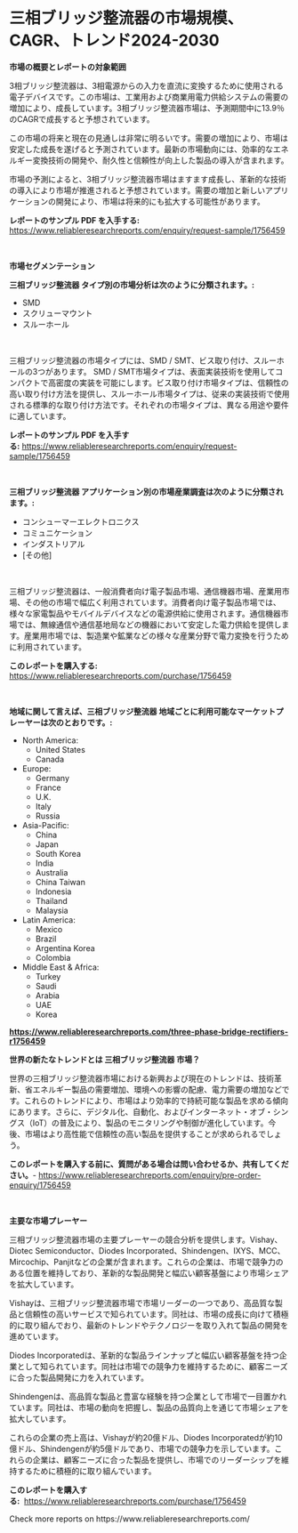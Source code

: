 <p><h1>三相ブリッジ整流器の市場規模、CAGR、トレンド2024-2030</h1></p><p><strong>市場の概要とレポートの対象範囲</strong></p>
<p><p>3相ブリッジ整流器は、3相電源からの入力を直流に変換するために使用される電子デバイスです。この市場は、工業用および商業用電力供給システムの需要の増加により、成長しています。3相ブリッジ整流器市場は、予測期間中に13.9％のCAGRで成長すると予想されています。</p><p>この市場の将来と現在の見通しは非常に明るいです。需要の増加により、市場は安定した成長を遂げると予測されています。最新の市場動向には、効率的なエネルギー変換技術の開発や、耐久性と信頼性が向上した製品の導入が含まれます。</p><p>市場の予測によると、3相ブリッジ整流器市場はますます成長し、革新的な技術の導入により市場が推進されると予想されています。需要の増加と新しいアプリケーションの開発により、市場は将来的にも拡大する可能性があります。</p></p>
<p><strong>レポートのサンプル PDF を入手する:</strong> <a href="https://www.reliableresearchreports.com/enquiry/request-sample/1756459">https://www.reliableresearchreports.com/enquiry/request-sample/1756459</a></p>
<p>&nbsp;</p>
<p><strong>市場セグメンテーション</strong></p>
<p><strong>三相ブリッジ整流器 タイプ別の市場分析は次のように分類されます。:</strong></p>
<p><ul><li>SMD</li><li>スクリューマウント</li><li>スルーホール</li></ul></p>
<p>&nbsp;</p>
<p><p>三相ブリッジ整流器の市場タイプには、SMD / SMT、ビス取り付け、スルーホールの3つがあります。 SMD / SMT市場タイプは、表面実装技術を使用してコンパクトで高密度の実装を可能にします。ビス取り付け市場タイプは、信頼性の高い取り付け方法を提供し、スルーホール市場タイプは、従来の実装技術で使用される標準的な取り付け方法です。それぞれの市場タイプは、異なる用途や要件に適しています。</p></p>
<p><strong>レポートのサンプル PDF を入手する:</strong>&nbsp;<a href="https://www.reliableresearchreports.com/enquiry/request-sample/1756459">https://www.reliableresearchreports.com/enquiry/request-sample/1756459</a></p>
<p>&nbsp;</p>
<p><strong> 三相ブリッジ整流器 アプリケーション別の市場産業調査は次のように分類されます。:</strong></p>
<p><ul><li>コンシューマーエレクトロニクス</li><li>コミュニケーション</li><li>インダストリアル</li><li>[その他]</li></ul></p>
<p>&nbsp;</p>
<p><p>三相ブリッジ整流器は、一般消費者向け電子製品市場、通信機器市場、産業用市場、その他の市場で幅広く利用されています。消費者向け電子製品市場では、様々な家電製品やモバイルデバイスなどの電源供給に使用されます。通信機器市場では、無線通信や通信基地局などの機器において安定した電力供給を提供します。産業用市場では、製造業や鉱業などの様々な産業分野で電力変換を行うために利用されています。</p></p>
<p><strong>このレポートを購入する:</strong>&nbsp; <a href="https://www.reliableresearchreports.com/purchase/1756459">https://www.reliableresearchreports.com/purchase/1756459</a></p>
<p>&nbsp;</p>
<p><strong>地域に関して言えば、三相ブリッジ整流器 地域ごとに利用可能なマーケットプレーヤーは次のとおりです。:</strong></p>
<p><ul>
    <li>
        North America:
        <ul>
            <li>United States</li>
            <li>Canada</li>
        </ul>
    </li>
    <li>
        Europe:
        <ul>
            <li>Germany</li>
            <li>France</li>
            <li>U.K.</li>
            <li>Italy</li>
            <li>Russia</li>
        </ul>
    </li>
    <li>
        Asia-Pacific:
        <ul>
            <li>China</li>
            <li>Japan</li>
            <li>South Korea</li>
            <li>India</li>
            <li>Australia</li>
            <li>China Taiwan</li>
            <li>Indonesia</li>
            <li>Thailand</li>
            <li>Malaysia</li>
        </ul>
    </li>
    <li>
        Latin America:
        <ul>
            <li>Mexico</li>
            <li>Brazil</li>
            <li>Argentina Korea</li>
            <li>Colombia</li>
        </ul>
    </li>
    <li>
        Middle East & Africa:
        <ul>
            <li>Turkey</li>
            <li>Saudi</li>
            <li>Arabia</li>
            <li>UAE</li>
            <li>Korea</li>
        </ul>
    </li>
    </ul></p>
<p><strong><a href="https://www.reliableresearchreports.com/three-phase-bridge-rectifiers-r1756459">https://www.reliableresearchreports.com/three-phase-bridge-rectifiers-r1756459</a></strong>&nbsp;</p>
<p><strong>世界の新たなトレンドとは 三相ブリッジ整流器 市場？</strong></p>
<p><p>世界の三相ブリッジ整流器市場における新興および現在のトレンドは、技術革新、省エネルギー製品の需要増加、環境への影響の配慮、電力需要の増加などです。これらのトレンドにより、市場はより効率的で持続可能な製品を求める傾向にあります。さらに、デジタル化、自動化、およびインターネット・オブ・シングス（IoT）の普及により、製品のモニタリングや制御が進化しています。今後、市場はより高性能で信頼性の高い製品を提供することが求められるでしょう。</p></p>
<p><strong>このレポートを購入する前に、質問がある場合は問い合わせるか、共有してください。</strong>- <a href="https://www.reliableresearchreports.com/enquiry/pre-order-enquiry/1756459">https://www.reliableresearchreports.com/enquiry/pre-order-enquiry/1756459</a></p>
<p>&nbsp;</p>
<p><strong>主要な市場プレーヤー</strong></p>
<p><p>三相ブリッジ整流器市場の主要プレーヤーの競合分析を提供します。Vishay、Diotec Semiconductor、Diodes Incorporated、Shindengen、IXYS、MCC、Mircochip、Panjitなどの企業が含まれます。これらの企業は、市場で競争力のある位置を維持しており、革新的な製品開発と幅広い顧客基盤により市場シェアを拡大しています。</p><p>Vishayは、三相ブリッジ整流器市場で市場リーダーの一つであり、高品質な製品と信頼性の高いサービスで知られています。同社は、市場の成長に向けて積極的に取り組んでおり、最新のトレンドやテクノロジーを取り入れて製品の開発を進めています。</p><p>Diodes Incorporatedは、革新的な製品ラインナップと幅広い顧客基盤を持つ企業として知られています。同社は市場での競争力を維持するために、顧客ニーズに合った製品開発に力を入れています。</p><p>Shindengenは、高品質な製品と豊富な経験を持つ企業として市場で一目置かれています。同社は、市場の動向を把握し、製品の品質向上を通じて市場シェアを拡大しています。</p><p>これらの企業の売上高は、Vishayが約20億ドル、Diodes Incorporatedが約10億ドル、Shindengenが約5億ドルであり、市場での競争力を示しています。これらの企業は、顧客ニーズに合った製品を提供し、市場でのリーダーシップを維持するために積極的に取り組んでいます。</p></p>
<p><strong>このレポートを購入する:</strong>&nbsp;&nbsp;<a href="https://www.reliableresearchreports.com/purchase/1756459">https://www.reliableresearchreports.com/purchase/1756459</a></p>
<p>Check more reports on https://www.reliableresearchreports.com/</p>